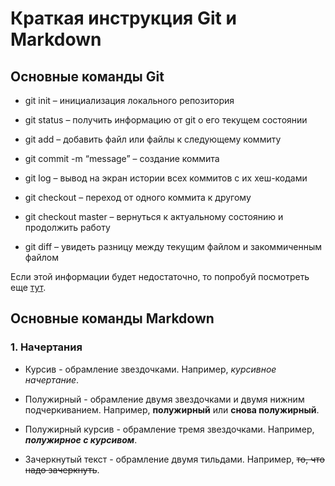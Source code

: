 # Краткая инструкция Git и Markdown

## Основные команды Git

* git init – инициализация локального репозитория

* git status – получить информацию от git о его текущем состоянии

* git add – добавить файл или файлы к следующему коммиту

* git commit -m “message” – создание коммита

* git log – вывод на экран истории всех коммитов с их хеш-кодами

* git checkout – переход от одного коммита к другому

* git checkout master – вернуться к актуальному состоянию и продолжить работу

* git diff – увидеть разницу между текущим файлом и закоммиченным файлом

Если этой информации будет недостаточно, то попробуй посмотреть еще [тут](https://clck.ru/VV4BR "Команды gita").

## Основные команды Markdown

### 1. Начертания

* Курсив - обрамление звездочками. Например, *курсивное начертание*.

* Полужирный - обрамление двумя звездочками  и двумя нижним подчеркиванием. Например, **полужирный** или __снова полужирный__.

* Полужирный курсив - обрамление тремя звездочками. Например, ***полужирное с курсивом***.

* Зачеркнутый текст - обрамление двумя тильдами. Например, ~~то, что надо зачеркнуть~~.
